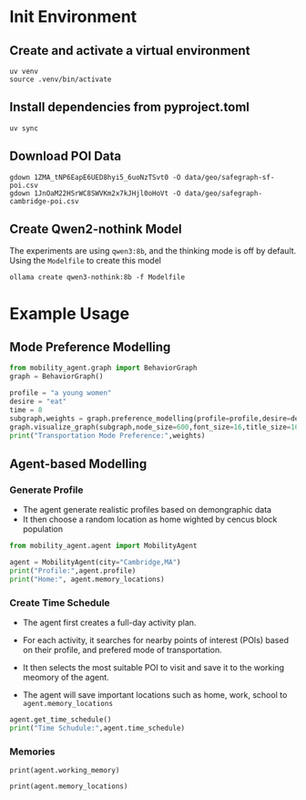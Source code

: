 
# Init Environment

## Create and activate a virtual environment
```
uv venv
source .venv/bin/activate
```

## Install dependencies from pyproject.toml
```
uv sync
```

## Download POI Data

```
gdown 1ZMA_tNP6EapE6UED8hyi5_6uoNzTSvt0 -O data/geo/safegraph-sf-poi.csv
gdown 1JnOaM22HSrWC8SWVKm2x7kJHjl0oHoVt -O data/geo/safegraph-cambridge-poi.csv
```

## Create Qwen2-nothink Model

The experiments are using `qwen3:8b`, and the thinking mode is off by default. Using the `Modelfile` to create this model

```
ollama create qwen3-nothink:8b -f Modelfile
```

# Example Usage

## Mode Preference Modelling

```python
from mobility_agent.graph import BehaviorGraph
graph = BehaviorGraph()

profile = "a young women"
desire = "eat"
time = 8
subgraph,weights = graph.preference_modelling(profile=profile,desire=desire,time=time,k=10,depth=4)
graph.visualize_graph(subgraph,node_size=600,font_size=16,title_size=16)
print("Transportation Mode Preference:",weights)
```

## Agent-based Modelling

### Generate Profile

- The agent generate realistic profiles based on demongraphic data
- It then choose a random location as home wighted by cencus block population

```python
from mobility_agent.agent import MobilityAgent

agent = MobilityAgent(city="Cambridge,MA")
print("Profile:",agent.profile)
print("Home:", agent.memory_locations)
```

### Create Time Schedule

- The agent first creates a full-day activity plan.

- For each activity, it searches for nearby points of interest (POIs) based on their profile, and prefered mode of transportation.

- It then selects the most suitable POI to visit and save it to the working meomory of the agent.

- The agent will save important locations such as home, work, school to `agent.memory_locations`

```python
agent.get_time_schedule()
print("Time Schudule:",agent.time_schedule)
```

### Memories


```
print(agent.working_memory)
```


```
print(agent.memory_locations)
```



